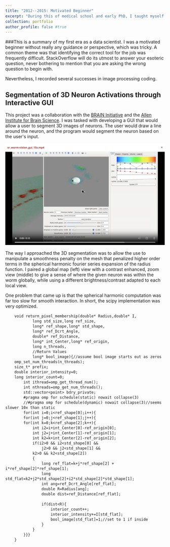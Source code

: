 ```yaml
---
title: "2012--2015: Motivated Beginner"  
excerpt: "During this of medical school and early PhD, I taught myself to be proficient python and c++ coding and contributed to several image processing projects."
collection: portfolio
author_profile: false #true
---
```


###This is a summary of my first era as a data scientist. 
I was a motivated beginner without really any guidance or perspective, which was tricky. A common theme was that identifying the correct tool for the job was frequently difficult. StackOverflow will do its utmost to answer your esoteric question, never bothering to mention that you are asking the wrong question to begin with. 

Nevertheless, I recorded several successes in image processing coding. 

## Segmentation of 3D Neuron Activations through Interactive GUI

This project was a collaboration with the [BRAIN Initiative](https://www.braininitiative.org/) and the [Allen Institute for Brain Science](https://alleninstitute.org/). I was tasked with developing a GUI that would allow a user to segment 3D images of neurons. The user would draw a line around the neuron, and the program would segment the neuron based on the user's input.

<!-- [gui video](sr_worm-vision_gui_15s.mov) -->
<!-- [gui video](sr_worm-vision_gui_15s.mp4)  -->
<!-- TODO replace with video -->

<img src='/images/ss-1_worm-vision_gui_15s.png'>
<!-- <video source='/images/sr_worm-vision_gui_15s.mp4'> -->

The way I approached the 3D segmentation was to allow the use to manipulate a smoothness penalty on the mesh that penalized higher order terms in the spherical harmonic fourier series expansion of the radius function. I paired a global map (left) view with a contrast enhanced, zoom view (middle) to give a sense of where the given neuron was within the worm globally, while using a different brightness/contrast adapted to each local view.

One problem that came up is that the spherical harmonic computation was far too slow for smooth interaction. In short, the scipy implementation was very optimized. 


```
    void return_pixel_membership(double* Radius,double* I,
            long std_size,long ref_size,
            long* ref_shape,long* std_shape,
            long* ref_Dcrt_Angle,
            double* ref_Distance,
            long* int_Center,long* ref_origin,
            long n_threads,
            //Return Values
            long* bool_image){//assume bool image starts out as zeros
    omp_set_num_threads(n_threads);
    size_t* prefix;
    double interior_intensity=0;
    long interior_count=0;
        int ithread=omp_get_thread_num();
        int nthreads=omp_get_num_threads();
        std::vector<point> bdry_private;
        #pragma omp for schedule(static) nowait collapse(3)
        //#pragma omp for schedule(dynamic) nowait collapse(3)//seems slower 10x than static
        for(int i=0;i<ref_shape[0];i++){
        for(int j=0;j<ref_shape[1];j++){
        for(int k=0;k<ref_shape[2];k++){
            int i2=i+int_Center[0]-ref_origin[0];
            int j2=j+int_Center[1]-ref_origin[1];
            int k2=k+int_Center[2]-ref_origin[2];
            if(i2>0 && i2<std_shape[0] &&
                j2>0 && j2<std_shape[1] &&
            k2>0 && k2<std_shape[2])
            {
                long ref_flat=k+j*ref_shape[2] + i*ref_shape[2]*ref_shape[1];		
                long std_flat=k2+j2*std_shape[2]+i2*std_shape[2]*std_shape[1];
                int ang=ref_Dcrt_Angle[ref_flat];
                double R=Radius[ang];
                double dist=ref_Distance[ref_flat];
                
                if(dist<R){
                    interior_count++;
                    interior_intensity+=I[std_flat];
                    bool_image[std_flat]=1;//set to 1 if inside
                }
            }
        }}}
    }
```

